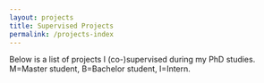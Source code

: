 ```yaml
---
layout: projects
title: Supervised Projects
permalink: /projects-index
---
```


Below is a list of projects I (co-)supervised during my PhD studies. M=Master student, B=Bachelor student, I=Intern.
